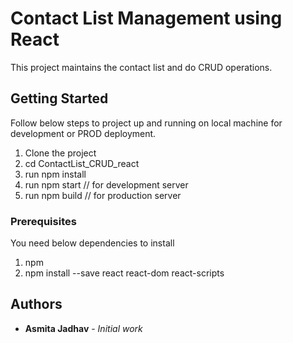 # Contact List Management using React

This project maintains the contact list and do CRUD operations.

## Getting Started

Follow below steps to project up and running on local machine for development or PROD deployment.
1. Clone the project 
2. cd ContactList_CRUD_react
3. run npm install
4. run npm start // for development server
5. run npm build // for production server

### Prerequisites

You need below dependencies to install 
1. npm
2. npm install --save react react-dom react-scripts

## Authors

* **Asmita Jadhav** - *Initial work* 

